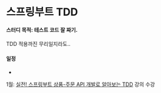 # 스프링부트 TDD

#### 스터디 목적: 테스트 코드 잘 짜기.

TDD 적용까진 무리일지라도..

#### 일정

-
1월:  [실전! 스프링부트 상품-주문 API 개발로 알아보는 TDD](https://www.inflearn.com/course/%EC%8A%A4%ED%94%84%EB%A7%81%EB%B6%80%ED%8A%B8-%EC%8B%A4%EC%A0%84-%EC%83%81%ED%92%88%EC%A3%BC%EB%AC%B8-tdd/dashboard)
강의 수강
